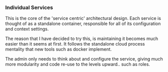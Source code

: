 ### Individual Services

This is the core of the 'service centric' architectural design. Each
service is thought of as a standalone container, responsible for
all of its configuration and context settings.

The reason that I have decided to try this, is maintaining it becomes
much easier than it seems at first. It follows the standalone cloud
process mentality that new tools such as docker implement.

The admin only needs to think about and configure the service, giving
much more modularity and code re-use to the levels upward.. such as
roles.
